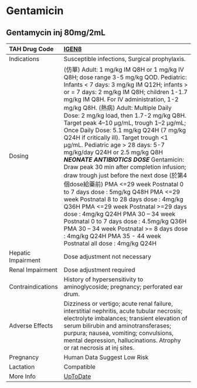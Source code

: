 # Gentamicin

## Gentamycin inj 80mg/2mL

| TAH Drug Code      | [IGEN8](https://www.tahsda.org.tw/drugs/hissearch.php?drug_code=IGEN8)                                                                                                                                                                                                                                                                                                                                                                                                                                                                                                                                                                                                                                                                                                                                                                                                                                                                                                                                   |
|:-------------------|:---------------------------------------------------------------------------------------------------------------------------------------------------------------------------------------------------------------------------------------------------------------------------------------------------------------------------------------------------------------------------------------------------------------------------------------------------------------------------------------------------------------------------------------------------------------------------------------------------------------------------------------------------------------------------------------------------------------------------------------------------------------------------------------------------------------------------------------------------------------------------------------------------------------------------------------------------------------------------------------------------------|
| Indications        | Susceptible infections, Surgical prophylaxis.                                                                                                                                                                                                                                                                                                                                                                                                                                                                                                                                                                                                                                                                                                                                                                                                                                                                                                                                                            |
| Dosing             | (仿單) Adult: 1 mg/kg IM Q8H or 1 mg/kg IV Q8H; dose range 3-5 mg/kg QOD. Pediatric: Infants < 7 days: 3 mg/kg IM Q12H; infants > or = 7 days: 2 mg/kg IM Q8H; children 1-1.7 mg/kg IM Q8H. For IV administration, 1-2 mg/kg Q8H. (熱病) Adult: Multiple Daily Dose: 2 mg/kg load, then 1.7-2 mg/kg Q8H. Target peak 4–10 μg/mL, trough 1–2 μg/mL; Once Daily Dose: 5.1 mg/kg Q24H (7 mg/kg Q24H if critically ill). Target trough <1 μg/mL. Pediatric age > 28 days: 5-7 mg/kg/day Q24H or 2.5 mg/kg Q8H *****NEONATE ANTIBIOTICS DOSE***** Gentamicin: Draw peak 30 min after completion infusion; draw trough just before the next dose (於第4個dose給藥前) PMA <=29 week Postnatal 0 to 7 days dose : 5mg/kg Q48H PMA <=29 week Postnatal 8 to 28 days dose : 4mg/kg Q36H PMA <=29 week Postnatal >=29 days dose : 4mg/kg Q24H PMA 30 – 34 week Postnatal 0 to 7 days dose : 4.5mg/kg Q36H PMA 30 – 34 week Postnatal >= 8 days dose : 4mg/kg Q24H PMA 35 - 44 week Postnatal all dose : 4mg/kg Q24H |
| Hepatic Impairment | Dose adjustment not necessary                                                                                                                                                                                                                                                                                                                                                                                                                                                                                                                                                                                                                                                                                                                                                                                                                                                                                                                                                                            |
| Renal Impairment   | Dose adjustment required                                                                                                                                                                                                                                                                                                                                                                                                                                                                                                                                                                                                                                                                                                                                                                                                                                                                                                                                                                                 |
| Contraindications  | History of hypersensitivity to aminoglycoside; pregnancy; perforated ear drum.                                                                                                                                                                                                                                                                                                                                                                                                                                                                                                                                                                                                                                                                                                                                                                                                                                                                                                                           |
| Adverse Effects    | Dizziness or vertigo; acute renal failure, interstitial nephritis, acute tubular necrosis; electrolyte imbalances; transient elevation of serum bilirubin and aminotransferases; purpura; nausea, vomiting; convulsions, mental depression, hallucinations. Atrophy or rat necrosis at inj sites.                                                                                                                                                                                                                                                                                                                                                                                                                                                                                                                                                                                                                                                                                                        |
| Pregnancy          | Human Data Suggest Low Risk                                                                                                                                                                                                                                                                                                                                                                                                                                                                                                                                                                                                                                                                                                                                                                                                                                                                                                                                                                              |
| Lactation          | Compatible                                                                                                                                                                                                                                                                                                                                                                                                                                                                                                                                                                                                                                                                                                                                                                                                                                                                                                                                                                                               |
| More Info          | [UpToDate](https://www.uptodate.com/contents/gentamicin-drug-information)                                                                                                                                                                                                                                                                                                                                                                                                                                                                                                                                                                                                                                                                                                                                                                                                                                                                                                                                |

